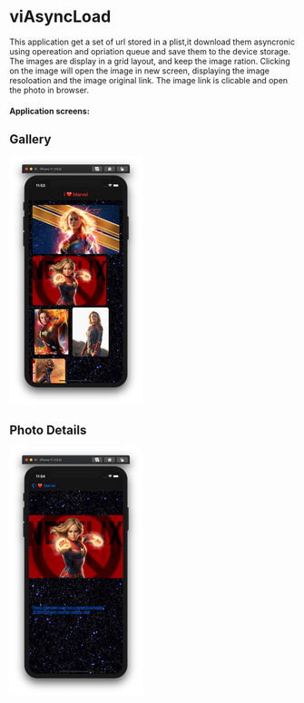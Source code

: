 # viAsyncLoad

This application get a set of url stored in a plist,it download them asyncronic using opereation and opriation queue and save them to the device storage. The images are display in a grid layout, and keep the image ration. Clicking on the image will open the image in new screen, displaying the image resoloation and the image original link. The image link is clicable and open the photo in browser.

#### Application screens:
## Gallery

![Image description](https://github.com/yaelbe/viAsyncLoad/blob/master/screens/Screen%20Shot%202020-05-27%20at%2023.53.50.png)
## Photo Details

![Image description](https://github.com/yaelbe/viAsyncLoad/blob/master/screens/Screen%20Shot%202020-05-27%20at%2023.54.05.png)
